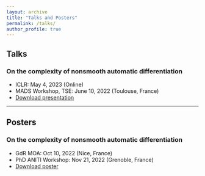 ```yaml
---
layout: archive
title: "Talks and Posters"
permalink: /talks/
author_profile: true
---
```


## Talks

### On the complexity of nonsmooth automatic differentiation
- ICLR: May 4, 2023 (Online)
- MADS Workshop, TSE: June 10, 2022 (Toulouse, France)
- [Download presentation](https://github.com/ryanboustany/ryanboustany.github.io/blob/c9e3be326be872d331b0febcbca6a24714c33160/files/Support_presentation_ICLR_2023.pdf)

---

## Posters

### On the complexity of nonsmooth automatic differentiation
- GdR MOA: Oct 10, 2022 (Nice, France)
- PhD ANITI Workshop: Nov 21, 2022 (Grenoble, France)
- [Download poster](https://github.com/ryanboustany/ryanboustany.github.io/blob/18c3a7389280824fbc8bfc1e5bb583188d9c523c/files/Poster_nonsmooth_AD.pdf)
